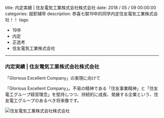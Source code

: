 title: 内定実績 | 住友電気工業株式会社株式会社
date: 2018 / 05 / 09 00:00:00
categories: 就职辅导
description: 恭喜七联19卒的同学内定住友電気工業株式会社！！ 
tags: 
- 19卒
- 内定
- 正选考
- 住友電気工業株式会社

---

### 内定実績 | 住友電気工業株式会社株式会社

「Glorious Excellent Company」の実現に向けて

「Glorious Excellent Company」。不易の精神である「住友事業精神」と「住友電工グループ経営理念」を堅持しつつ、持続的に成長、発展する企業という、住友電工グループのあるべき将来像です。

![住友電気工業株式会社株式会社](http://wx2.sinaimg.cn/mw690/a9a40e85gy1fr5ex0mv56j20u01hc0x7.jpg)